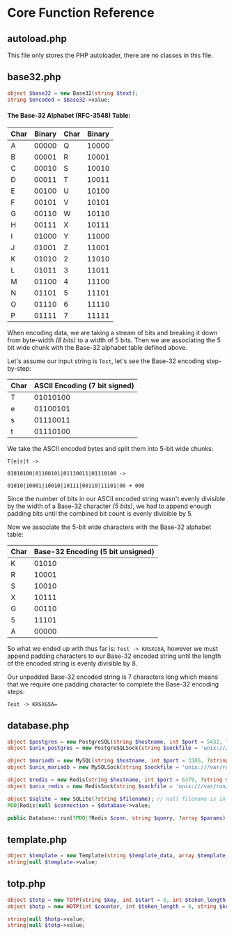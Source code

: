# Core Function Reference

## autoload.php

This file only stores the PHP autoloader, there are no classes in this file.

## base32.php


```php
object $base32 = new Base32(string $text);
string $encoded = $base32->value;
```

#### The Base-32 Alphabet (RFC-3548) Table:

Char | Binary | Char | Binary
-|-|-|-
  A  | 00000 |  Q  | 10000
  B  | 00001 |  R  | 10001
  C  | 00010 |  S  | 10010
  D  | 00011 |  T  | 10011
  E  | 00100 |  U  | 10100
  F  | 00101 |  V  | 10101
  G  | 00110 |  W  | 10110
  H  | 00111 |  X  | 10111
  I  | 01000 |  Y  | 11000
  J  | 01001 |  Z  | 11001
  K  | 01010 |  2  | 11010
  L  | 01011 |  3  | 11011
  M  | 01100 |  4  | 11100
  N  | 01101 |  5  | 11101
  O  | 01110 |  6  | 11110
  P  | 01111 |  7  | 11111

When encoding data, we are taking a stream of bits and breaking it down from byte-width *(8 bits)* to a width of 5 bits. Then we are associating the 5 bit wide chunk with the Base-32 alphabet table defined above.

Let's assume our input string is `Test`, let's see the Base-32 encoding step-by-step:

Char | ASCII Encoding (7 bit signed)
-|-
  T  | 01010100
  e  | 01100101
  s  | 01110011
  t  | 01110100


We take the ASCII encoded bytes and split them into 5-bit wide chunks:

```
T|e|s|t ->

01010100|01100101|01110011|01110100 ->

01010|10001|10010|10111|00110|11101|00 + 000
```

Since the number of bits in our ASCII encoded string wasn't evenly divisible by the width of a Base-32 character *(5 bits)*, we had to append enough padding bits until the combined bit count is evenly divisible by 5.

Now we associate the 5-bit wide characters with the Base-32 alphabet table:

Char | Base-32 Encoding (5 bit unsigned)
-|-
  K  | 01010
  R  | 10001
  S  | 10010
  X  | 10111
  G  | 00110
  5  | 11101
  A  | 00000

So what we ended up with thus far is: `Test -> KRSXG5A`, however we must append padding characters to our Base-32 encoded string until the length of the encoded string is evenly divisible by 8.

Our unpadded Base-32 encoded string is 7 characters long which means that we require one padding character to complete the Base-32 encoding steps:

`Test -> KRSXG5A=`

## database.php

```php
object $postgres = new PostgreSQL(string $hostname, int $port = 5432, ?string $username, ?string $password, ?string $dbname);
object $unix_postgres = new PostgreSQLSock(string $sockfile = 'unix:///var/run/pgsql.sock', ?string $username, ?string $password, ?string $dbname);

object $mariadb = new MySQL(string $hostname, int $port = 3306, ?string $username, ?string $password, ?string $dbname);
object $unix_mariadb = new MySQLSock(string $sockfile = 'unix:///var/run/mysqld.sock', ?string $username, ?string $password, ?string $dbname);

object $redis = new Redis(string $hostname, int $port = 6379, ?string $username, ?string $password, ?string $dbname);
object $unix_redis = new RedisSock(string $sockfile = 'unix:///var/run/redis.sock', ?string $username, ?string $password, ?string $dbname);

object $sqlite = new SQLite(?string $filename); // null filename is in-memory.
PDO|Redis|null $connection = $database->value;

public Database::run(?PDO|?Redis $conn, string $query, ?array $params);
```

## template.php

```php
object $template = new Template(string $template_data, array $template_vars);
string|null $template->value;
```

## totp.php

```php
object $totp = new TOTP(string $key, int $start = 0, int $token_length = 6, int $duration = 30);
object $hotp = new HOTP(int $counter, int $token_length = 6, string $key);

string|null $hotp->value;
string|null $totp->value;
```
